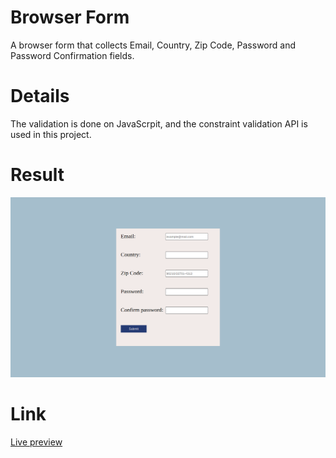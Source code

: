 # Browser Form
A browser form that collects Email, Country, Zip Code, Password and Password Confirmation fields.

# Details
The validation is done on JavaScrpit, and the constraint validation API is used in this project.
# Result
![picture of result](https://github.com/ascodeasice/browser-form/blob/main/result.png)

# Link
[Live preview](https://ascodeasice.github.io/browser-form/)